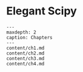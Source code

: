 # Elegant Scipy

```{toctree}
---
maxdepth: 2
caption: Chapters
---
content/ch1.md
content/ch2.md
content/ch3.md
content/ch4.md
```
